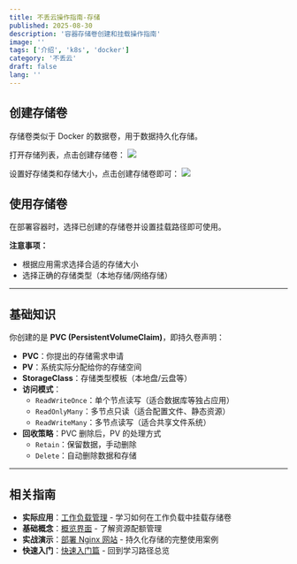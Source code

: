 ```yaml
---
title: 不丢云操作指南-存储
published: 2025-08-30
description: '容器存储卷创建和挂载操作指南'
image: ''
tags: ['介绍', 'k8s', 'docker']
category: '不丢云'
draft: false 
lang: ''
---
```


## 创建存储卷

存储卷类似于 Docker 的数据卷，用于数据持久化存储。

打开存储列表，点击创建存储卷：
![](@/assets/images/tupian/2025-08-30-20-26-02.png)

设置好存储类和存储大小，点击创建存储卷即可：
![](@/assets/images/tupian/2025-08-30-20-27-19.png)

## 使用存储卷

在部署容器时，选择已创建的存储卷并设置挂载路径即可使用。

**注意事项：**
- 根据应用需求选择合适的存储大小
- 选择正确的存储类型（本地存储/网络存储）

---

## 基础知识

你创建的是 **PVC (PersistentVolumeClaim)**，即持久卷声明：

- **PVC**：你提出的存储需求申请
- **PV**：系统实际分配给你的存储空间
- **StorageClass**：存储类型模板（本地盘/云盘等）
- **访问模式**：
  - `ReadWriteOnce`：单个节点读写（适合数据库等独占应用）
  - `ReadOnlyMany`：多节点只读（适合配置文件、静态资源）
  - `ReadWriteMany`：多节点读写（适合共享文件系统）
- **回收策略**：PVC 删除后，PV 的处理方式
  - `Retain`：保留数据，手动删除
  - `Delete`：自动删除数据和存储

---

## 相关指南

- **实际应用**：[工作负载管理](/posts/不丢云操作指南-工作负载/) - 学习如何在工作负载中挂载存储卷
- **基础概念**：[概览界面](/posts/不丢云操作指南-概览/) - 了解资源配额管理
- **实战演示**：[部署 Nginx 网站](/posts/不丢云操作指南-部署nginx/) - 持久化存储的完整使用案例
- **快速入门**：[快速入门篇](/posts/不丢云操作指南-快速入门篇/) - 回到学习路径总览

